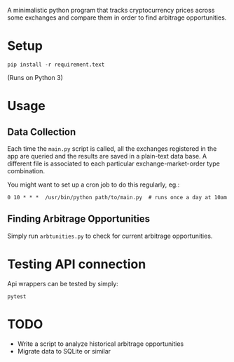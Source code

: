 A minimalistic python program that tracks cryptocurrency prices
across some exchanges and compare them in order to find arbitrage
opportunities.

# Setup
```
pip install -r requirement.text
```
(Runs on Python 3)

# Usage

## Data Collection
Each time the `main.py` script is called, all the exchanges registered
in the app are queried and the results are saved in a plain-text data base.
A different file is associated to each particular exchange-market-order
type combination.

You might want to set up a cron job to do this regularly, eg.:
```
0 10 * * *  /usr/bin/python path/to/main.py  # runs once a day at 10am
```

## Finding Arbitrage Opportunities

Simply run `arbtunities.py` to check for current arbitrage opportunities.

# Testing API connection
Api wrappers can be tested by simply:
```
pytest
```
# TODO
- Write a script to analyze historical arbitrage opportunities
- Migrate data to SQLite or similar
